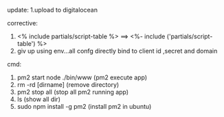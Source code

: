 update:
1.upload to digitalocean

corrective: 
1. <% include partials/script-table %> ==> <%- include ('partials/script-table') %>
2. giv up using env...all confg directly bind to client id ,secret and domain

cmd:
1. pm2 start node ./bin/www (pm2 execute app)
2. rm -rd [dirname]  (remove directory)
3. pm2 stop all (stop all pm2 running app)
4. ls (show all dir)
5. sudo npm install -g pm2  (install pm2 in ubuntu)